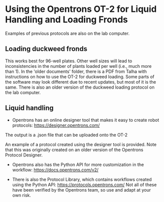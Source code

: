   # Using the Opentrons OT-2 for Liquid Handling and Loading Fronds
  Examples of previous protocols are also on the lab computer.

  ## Loading duckweed fronds
  This works best for 96-well plates. Other well sizes will lead to inconsistencies in the number of plants loaded per well (i.e., much more than 1). In the 'older documents' folder, there is a PDF from Talha with instructions on how to use the OT-2 for duckweed loading. Some parts of the software may look different due to recent updates, but most of it is the same. There is also an older version of the duckweed loading protocol on the lab computer.

  ## Liquid handling
  - Opentrons has an online designer tool that makes it easy to create robot protocols: https://designer.opentrons.com/
  
  The output is a .json file that can be uploaded onto the OT-2
  
  An example of a protocol created using the designer tool is provided. Note that this was originally created on an older version of the Opentrons Protocol Designer.

  - Opentrons also has the Python API for more customization in the workflow: https://docs.opentrons.com/v2/

  - There is also the Protocol Library, which contains workflows created using the Python API: https://protocols.opentrons.com/
  Not all of these have been verified by the Opentrons team, so use and adapt at your own risk.
